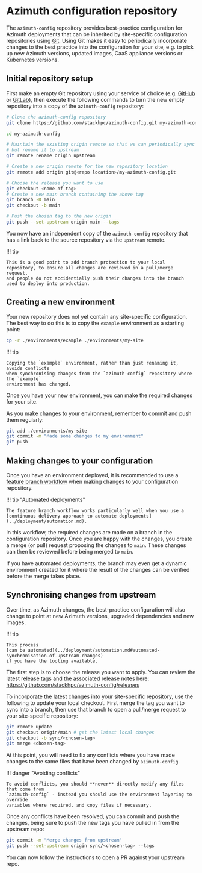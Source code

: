 # Azimuth configuration repository

The `azimuth-config` repository provides best-practice configuration for Azimuth deployments
that can be inherited by site-specific configuration repositories using
[Git](https://git-scm.com/). Using Git makes it easy to periodically incorporate changes to
the best practice into the configuration for your site, e.g. to pick up new Azimuth versions,
updated images, CaaS appliance versions or Kubernetes versions.

## Initial repository setup

First make an empty Git repository using your service of choice (e.g.
[GitHub](https://github.com/) or [GitLab](https://about.gitlab.com/)), then execute the
following commands to turn the new empty repository into a copy of the `azimuth-config`
repository:

```sh
# Clone the azimuth-config repository
git clone https://github.com/stackhpc/azimuth-config.git my-azimuth-config

cd my-azimuth-config

# Maintain the existing origin remote so that we can periodically sync changes,
# but rename it to upstream
git remote rename origin upstream

# Create a new origin remote for the new repository location
git remote add origin git@<repo location>/my-azimuth-config.git

# Choose the release you want to use
git checkout <name-of-tag>
# Create a new main branch containing the above tag
git branch -D main
git checkout -b main

# Push the chosen tag to the new origin
git push --set-upstream origin main --tags
```

You now have an independent copy of the `azimuth-config` repository that has a link back
to the source repository via the `upstream` remote.

!!! tip

    This is a good point to add branch protection to your local
    repository, to ensure all changes are reviewed in a pull/merge request,
    and people do not accidentially push their changes into the branch
    used to deploy into production.


## Creating a new environment

Your new repository does not yet contain any site-specific configuration. The best way
to do this is to copy the `example` environment as a starting point:

```sh
cp -r ./environments/example ./environments/my-site
```

!!! tip

    Copying the `example` environment, rather than just renaming it, avoids conflicts
    when synchronising changes from the `azimuth-config` repository where the `example`
    environment has changed.

Once you have your new environment, you can make the required changes for your site.

As you make changes to your environment, remember to commit and push them regularly:

```sh
git add ./environments/my-site
git commit -m "Made some changes to my environment"
git push
```

## Making changes to your configuration

Once you have an environment deployed, it is recommended to use a
[feature branch workflow](https://www.atlassian.com/git/tutorials/comparing-workflows/feature-branch-workflow)
when making changes to your configuration repository.

!!! tip "Automated deployments"

    The feature branch workflow works particularly well when you use a
    [continuous delivery approach to automate deployments](../deployment/automation.md).

In this workflow, the required changes are made on a branch in the configuration repository.
Once you are happy with the changes, you create a merge (or pull) request proposing the
changes to `main`. These changes can then be reviewed before being merged to `main`.

If you have automated deployments, the branch may even get a dynamic environment created
for it where the result of the changes can be verified before the merge takes place.

## Synchronising changes from upstream

Over time, as Azimuth changes, the best-practice configuration will also change to point
at new Azimuth versions, upgraded dependencies and new images.

!!! tip

    This process
    [can be automated](../deployment/automation.md#automated-synchronisation-of-upstream-changes)
    if you have the tooling available.

The first step is to choose the release you want to apply.
You can review the latest release tags and the associated release notes here:
https://github.com/stackhpc/azimuth-config/releases

To incorporate the latest changes into your site-specific repository, use the following
to update your local checkout. First merge the tag you want to sync into a branch,
then use that branch to open a pull/merge request to your site-specific repository:

```sh
git remote update
git checkout origin/main # get the latest local changes
git checkout -b sync/<chosen-tag>
git merge <chosen-tag>
```

At this point, you will need to fix any conflicts where you have made changes to the same
files that have been changed by `azimuth-config`.

!!! danger  "Avoiding conflicts"

    To avoid conflicts, you should **never** directly modify any files that come from
    `azimuth-config` - instead you should use the environment layering to override
    variables where required, and copy files if necessary.

Once any conflicts have been resolved, you can commit and push the changes,
being sure to push the new tags you have pulled in from the upstream repo:

```sh
git commit -m "Merge changes from upstream"
git push --set-upstream origin sync/<chosen-tag> --tags
```

You can now follow the instructions to open a PR against your upstream repo.
